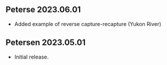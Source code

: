 Peterse 2023.06.01
-----------------

* Added example of reverse capture-recapture (Yukon River)


Petersen 2023.05.01
---------------

* Initial release.
